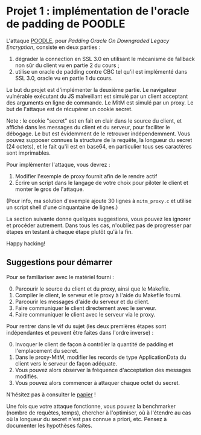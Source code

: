 # Projet 1 : implémentation de l'oracle de padding de POODLE

L'attaque [POODLE][], pour _Padding Oracle On Downgraded Legacy Encryption_,
consiste en deux parties :

1. dégrader la connection en SSL 3.0 en utilisant le mécanisme de fallback non
   sûr du client vu en partie 2 du cours ;
2. utilise un oracle de padding contre CBC tel qu'il est implémenté dans SSL
   3.0, oracle vu en partie 1 du cours.

[POODLE]: https://www.openssl.org/~bodo/ssl-poodle.pdf

Le but du projet est d'implémenter la deuxième partie. Le navigateur
vulnérable exécutant du JS malveillant est simulé par un client acceptant des
arguments en ligne de commande. Le MitM est simulé par un proxy. Le but de
l'attaque est de récupérer un cookie secret.

Note : le cookie "secret" est en fait en clair dans le source du client, et
affiché dans les messages du client et du serveur, pour faciliter le débogage.
Le but est évidemment de le retrouver indépendemment. Vous pouvez supposer
connues la structure de la requête, la longueur du secret (24 octets), et le
fait qu'il est en base64, en particulier tous ses caractères sont imprimables.

Pour implémenter l'attaque, vous devrez :

1. Modifier l'exemple de proxy fournit afin de le rendre actif
2. Écrire un script dans le langage de votre choix pour piloter le client et
   monter le gros de l'attaque.

(Pour info, ma solution d'exemple ajoute 30 lignes à `mitm_proxy.c` et utilise
un script shell d'une cinquantaine de lignes.)

La section suivante donne quelques suggestions, vous pouvez les ignorer et
procéder autrement. Dans tous les cas, n'oubliez pas de progresser par étapes
en testant à chaque étape plutôt qu'à la fin.

Happy hacking!


## Suggestions pour démarrer

Pour se familiariser avec le matériel fourni :

0. Parcourir le source du client et du proxy, ainsi que le Makefile.
0. Compiler le client, le serveur et le proxy à l'aide du Makefile fourni.
0. Parcourir les messages d'aide du serveur et du client.
0. Faire communiquer le client directement avec le serveur.
0. Faire communiquer le client avec le serveur via le proxy.

Pour rentrer dans le vif du sujet (les deux premières étapes sont
indépendantes et peuvent être faites dans l'ordre inverse) :

0. Invoquer le client de façon à contrôler la quantité de padding et
   l'emplacement du secret.
0. Dans le proxy-MitM, modifier les records de type ApplicationData du client
   vers le serveur de façon adéquate.
0. Vous pouvez alors observer la fréquence d'acceptation des messages
   modifiés.
0. Vous pouvez alors commencer à attaquer chaque octet du secret.

N'hésitez pas à consulter le [papier][POODLE] !

Une fois que votre attaque fonctionne, vous pouvez la benchmarker (nombre de
requêtes, temps), chercher à l'optimiser, où à l'étendre au cas où la longueur
du secret n'est pas connue a priori, etc. Pensez à documenter les hypothèses
faites.
